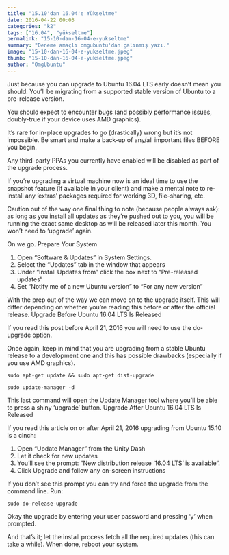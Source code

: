```yaml
---
title: "15.10'dan 16.04'e Yükseltme"
date: 2016-04-22 00:03
categories: "k2"
tags: ["16.04", "yükseltme"]
permalink: "15-10-dan-16-04-e-yukseltme"
summary: "Deneme amaçlı omgubuntu'dan çalınmış yazı."
image: "15-10-dan-16-04-e-yukseltme.jpeg"
thumb: "15-10-dan-16-04-e-yukseltme.jpeg"
author: "OmgUbuntu"
---
```

Just because you can upgrade to Ubuntu 16.04 LTS early doesn’t mean you should. You’ll be migrating from a supported stable version of Ubuntu to a pre-release version.

You should expect to encounter bugs (and possibly performance issues, doubly-true if your device uses AMD graphics).

It’s rare for in-place upgrades to go (drastically) wrong but it’s not impossible. Be smart and make a back-up of any/all important files BEFORE you begin.

Any third-party PPAs you currently have enabled will be disabled as part of the upgrade process.

If you’re upgrading a virtual machine now is an ideal time to use the snapshot feature (if available in your client) and make a mental note to re-install any ‘extras’ packages required for working 3D, file-sharing, etc.

Caution out of the way one final thing to note (because people always ask): as long as you install all updates as they’re pushed out to you, you will be running the exact same desktop as will be released later this month. You won’t need to ‘upgrade’ again.

On we go.
Prepare Your System

1. Open “Software & Updates” in System Settings.
2. Select the “Updates” tab in the window that appears
3. Under “Install Updates from” click the box next to “Pre-released updates“
4. Set “Notify me of a new Ubuntu version” to “For any new version”

With the prep out of the way we can move on to the upgrade itself. This will differ depending on whether you’re reading this before or after the official release.
Upgrade Before Ubuntu 16.04 LTS Is Released

If you read this post before April 21, 2016 you will need to use the do-upgrade option.

Once again, keep in mind that you are upgrading from a stable Ubuntu release to a development one and this has possible drawbacks (especially if you use AMD graphics).

```
sudo apt-get update && sudo apt-get dist-upgrade

sudo update-manager -d
```

This last command will open the Update Manager tool where you’ll be able to press a shiny ‘upgrade’ button.
Upgrade After Ubuntu 16.04 LTS Is Released

If you read this article on or after April 21, 2016 upgrading from Ubuntu 15.10 is a cinch:

1. Open “Update Manager” from the Unity Dash
2. Let it check for new updates
3. You’ll see the prompt: “New distribution release ‘16.04 LTS’ is available“.
4. Click Upgrade and follow any on-screen instructions

If you don’t see this prompt you can try and force the upgrade from the command line. Run:

```
sudo do-release-upgrade
```

Okay the upgrade by entering your user password and pressing ‘y’ when prompted.

And that’s it; let the install process fetch all the required updates (this can take a while). When done, reboot your system.
